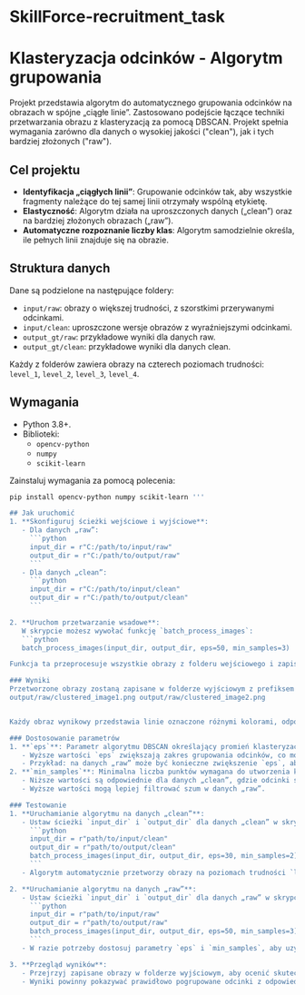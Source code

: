 # SkillForce-recruitment_task
 
# Klasteryzacja odcinków - Algorytm grupowania
Projekt przedstawia algorytm do automatycznego grupowania odcinków na obrazach w spójne „ciągłe linie”. Zastosowano podejście łączące techniki przetwarzania obrazu z klasteryzacją za pomocą DBSCAN. Projekt spełnia wymagania zarówno dla danych o wysokiej jakości ("clean"), jak i tych bardziej złożonych ("raw").

## Cel projektu
- **Identyfikacja „ciągłych linii”**: Grupowanie odcinków tak, aby wszystkie fragmenty należące do tej samej linii otrzymały wspólną etykietę.
- **Elastyczność**: Algorytm działa na uproszczonych danych („clean”) oraz na bardziej złożonych obrazach („raw”).
- **Automatyczne rozpoznanie liczby klas**: Algorytm samodzielnie określa, ile pełnych linii znajduje się na obrazie.

## Struktura danych
Dane są podzielone na następujące foldery:
- `input/raw`: obrazy o większej trudności, z szorstkimi przerywanymi odcinkami.
- `input/clean`: uproszczone wersje obrazów z wyraźniejszymi odcinkami.
- `output_gt/raw`: przykładowe wyniki dla danych raw.
- `output_gt/clean`: przykładowe wyniki dla danych clean.

Każdy z folderów zawiera obrazy na czterech poziomach trudności: `level_1`, `level_2`, `level_3`, `level_4`.

## Wymagania
- Python 3.8+.
- Biblioteki:
  - `opencv-python`
  - `numpy`
  - `scikit-learn`

Zainstaluj wymagania za pomocą polecenia:
```bash
pip install opencv-python numpy scikit-learn '''

## Jak uruchomić
1. **Skonfiguruj ścieżki wejściowe i wyjściowe**:
   - Dla danych „raw”:
     ```python
     input_dir = r"C:/path/to/input/raw"
     output_dir = r"C:/path/to/output/raw"
     ```
   - Dla danych „clean”:
     ```python
     input_dir = r"C:/path/to/input/clean"
     output_dir = r"C:/path/to/output/clean"
     ```

2. **Uruchom przetwarzanie wsadowe**:
   W skrypcie możesz wywołać funkcję `batch_process_images`:
   ```python
   batch_process_images(input_dir, output_dir, eps=50, min_samples=3)

Funkcja ta przeprocesuje wszystkie obrazy z folderu wejściowego i zapisze wyniki w folderze wyjściowym.

### Wyniki
Przetworzone obrazy zostaną zapisane w folderze wyjściowym z prefiksem `clustered_`. Przykłady:
output/raw/clustered_image1.png output/raw/clustered_image2.png


Każdy obraz wynikowy przedstawia linie oznaczone różnymi kolorami, odpowiadającymi rozpoznanym klasom.

### Dostosowanie parametrów
1. **`eps`**: Parametr algorytmu DBSCAN określający promień klasteryzacji.
   - Wyższe wartości `eps` zwiększają zakres grupowania odcinków, co może być pomocne w przypadku bardziej rozdzielonych fragmentów.
   - Przykład: na danych „raw” może być konieczne zwiększenie `eps`, aby poprawnie grupować zniekształcone odcinki.
2. **`min_samples`**: Minimalna liczba punktów wymagana do utworzenia klastra.
   - Niższe wartości są odpowiednie dla danych „clean”, gdzie odcinki są bardziej spójne.
   - Wyższe wartości mogą lepiej filtrować szum w danych „raw”.

### Testowanie
1. **Uruchamianie algorytmu na danych „clean”**:
   - Ustaw ścieżki `input_dir` i `output_dir` dla danych „clean” w skrypcie:
     ```python
     input_dir = r"path/to/input/clean"
     output_dir = r"path/to/output/clean"
     batch_process_images(input_dir, output_dir, eps=30, min_samples=2)
     ```
   - Algorytm automatycznie przetworzy obrazy na poziomach trudności `level_1` do `level_4` i zapisze wyniki w folderze `output/clean`.

2. **Uruchamianie algorytmu na danych „raw”**:
   - Ustaw ścieżki `input_dir` i `output_dir` dla danych „raw” w skrypcie:
     ```python
     input_dir = r"path/to/input/raw"
     output_dir = r"path/to/output/raw"
     batch_process_images(input_dir, output_dir, eps=50, min_samples=3)
     ```
   - W razie potrzeby dostosuj parametry `eps` i `min_samples`, aby uzyskać lepsze wyniki.

3. **Przegląd wyników**:
   - Przejrzyj zapisane obrazy w folderze wyjściowym, aby ocenić skuteczność klasteryzacji.
   - Wyniki powinny pokazywać prawidłowo pogrupowane odcinki z odpowiednim kolorowaniem.


